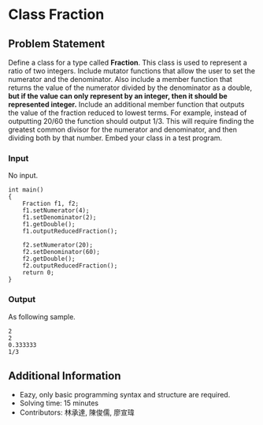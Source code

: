 # Class Fraction

## Problem Statement
Define a class for a type called **Fraction**. This class is used to represent a ratio of two integers. Include mutator functions that allow the user to set the numerator and the denominator. Also include a member function that returns the value of the numerator divided by the denominator as a double, **but if the value can only represent by an integer, then it should be represented integer.** Include an additional member function that outputs the value of the fraction reduced to lowest terms. For example, instead of outputting 20/60 the function should output 1/3. This will require finding the greatest common divisor for the numerator and denominator, and then dividing both by that number. Embed your class in a test program.

### Input
No input.
```
int main()
{
	Fraction f1, f2;
	f1.setNumerator(4);
	f1.setDenominator(2);
	f1.getDouble();
	f1.outputReducedFraction();	

	f2.setNumerator(20);
	f2.setDenominator(60);
	f2.getDouble();
	f2.outputReducedFraction();
	return 0;
}
```

### Output
As following sample.
```
2
2
0.333333
1/3
```

## Additional Information
* Eazy, only basic programming syntax and structure are required.
* Solving time: 15 minutes
* Contributors: 林承達, 陳俊儒, 廖宣瑋
